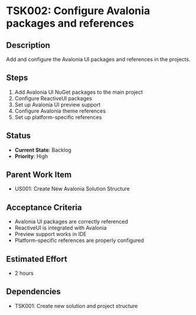 # TSK002: Configure Avalonia packages and references

## Description
Add and configure the Avalonia UI packages and references in the projects.

## Steps
1. Add Avalonia UI NuGet packages to the main project
2. Configure ReactiveUI packages
3. Set up Avalonia UI preview support
4. Configure Avalonia theme references
5. Set up platform-specific references

## Status
- **Current State**: Backlog
- **Priority**: High

## Parent Work Item
- US001: Create New Avalonia Solution Structure

## Acceptance Criteria
- Avalonia UI packages are correctly referenced
- ReactiveUI is integrated with Avalonia
- Preview support works in IDE
- Platform-specific references are properly configured

## Estimated Effort
- 2 hours

## Dependencies
- TSK001: Create new solution and project structure
